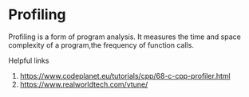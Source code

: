 # Profiling
Profiling is a form of program analysis. It measures the time and space complexity of a program,the frequency of function calls.

Helpful links
1. https://www.codeplanet.eu/tutorials/cpp/68-c-cpp-profiler.html
2. https://www.realworldtech.com/vtune/
